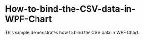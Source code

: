 # How-to-bind-the-CSV-data-in-WPF-Chart
This sample demonstrates how to bind the CSV data in WPF Chart.
